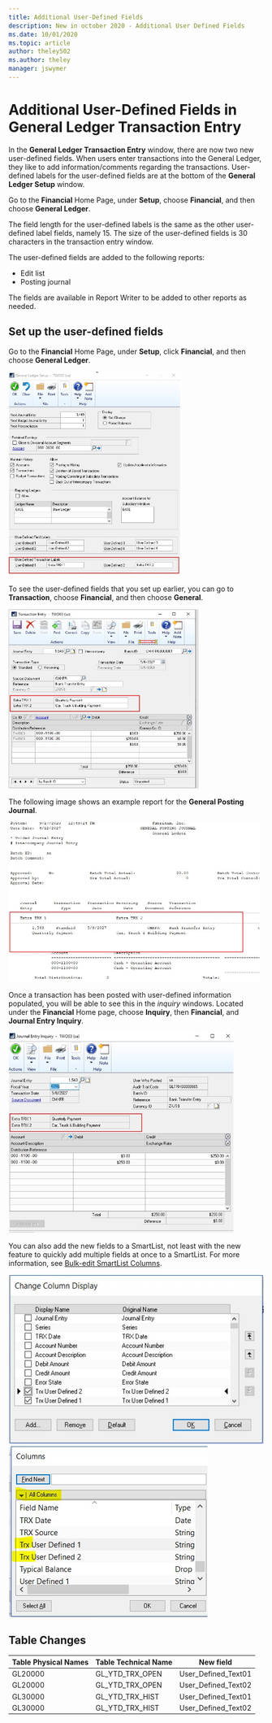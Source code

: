 ```yaml
---
title: Additional User-Defined Fields
description: New in october 2020 - Additional User Defined Fields
ms.date: 10/01/2020
ms.topic: article
author: theley502
ms.author: theley
manager: jswymer
---
```


# Additional User-Defined Fields in General Ledger Transaction Entry

In the **General Ledger Transaction Entry** window, there are now two new user-defined fields. When users enter transactions into the General Ledger, they like to add information/comments regarding the transactions. User-defined labels for the user-defined fields are at the bottom of the **General Ledger Setup** window.

Go to the **Financial** Home Page, under **Setup**, choose **Financial**, and then choose **General Ledger**.

The field length for the user-defined labels is the same as the other user-defined label fields, namely 15. The size of the user-defined fields is 30 characters in the transaction entry window.

The user-defined fields are added to the following reports:

* Edit list
* Posting journal

The fields are available in Report Writer to be added to other reports as needed.

## Set up the user-defined fields

Go to the **Financial** Home Page, under **Setup**, click **Financial**, and then choose **General Ledger**.

<img src="media/image1.png" alt="General Ledger Setup" width="343" height="402" />

To see the user-defined fields that you set up earlier, you can go to **Transaction**, choose **Financial**, and then choose **General**.

<img src="media/image2.png" alt="Transaction Entry" width="375" height="354" />

The following image shows an example report for the **General Posting Journal**.

<img src="media/image3.png" alt="General Posting Journal" width="495" height="315" />

Once a transaction has been posted with user-defined information populated, you will be able to see this in the *inquiry* windows. Located under the **Financial** Home page, choose **Inquiry**, then **Financial**, and **Journal Entry Inquiry**.  

<img src="media/image4.png" alt="Journal Entry Inquiry" width="444" height="395" />

You can also add the new fields to a SmartList, not least with the new feature to quickly add multiple fields at once to a SmartList. For more information, see [Bulk-edit SmartList Columns](bulk-edit-smartlist-columns.md).  

<img src="media/image5.png" alt="Dialog showing Change Column Display" width="519" height="334" />

<img src="media/image6.png" alt="Dialog showing columns" width="393" height="338" />

## Table Changes

| **Table Physical Names**   | **Table Technical Name** | **New field**        |
|-----------------------------|---------------------------|-----------------------|
| GL20000                     | GL\_YTD\_TRX\_OPEN        | User\_Defined\_Text01 |
| GL20000                     | GL\_YTD\_TRX\_OPEN        | User\_Defined\_Text02 |
| GL30000                     | GL\_YTD\_TRX\_HIST        | User\_Defined\_Text01 |
| GL30000                     | GL\_YTD\_TRX\_HIST        | User\_Defined\_Text02 |
